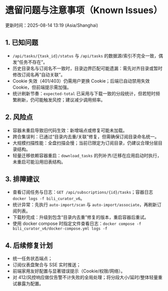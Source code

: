 # 遗留问题与注意事项（Known Issues）

更新时间：2025-08-14 13:19 (Asia/Shanghai)

## 1. 已知问题
- `/api/tasks/{task_id}/status` 与 `/api/tasks` 的数据源/索引不完全一致，偶发“任务不存在”。
- 历史目录名与订阅名不一致时，目录边界匹配可能遗漏：需先对齐目录或暂时修改订阅名再“自动关联”。
- Cookie 失效（401/403）仍需用户更换 Cookie；后端已自动禁用失效 Cookie，但前端提示需加强。
 - 统计刷新节奏：`expected-total` 已采用与下载一致的分段统计，但若短时频繁刷新，仍可能触发风控；建议减少调用频率。

## 2. 风险点
- 容器未重启导致旧代码生效：新增端点或修复可能未加载。
- 跨合集误判：已通过“目录内去重/关联”修复，但需确保订阅目录命名统一。
- 大规模扫描性能：全盘扫描会慢；当前已限定为订阅目录，仍建议合理分层目录结构。
 - 轻量迁移依赖容器重启：`download_tasks` 的列补齐/迁移在应用启动时执行，未重启可能沿用旧表结构。

## 3. 排障建议
- 查看订阅任务与日志：`GET /api/subscriptions/{id}/tasks`；容器日志 `docker logs -f bili_curator_v6`。
- 统计异常：先执行 `auto-import/scan` 与 `auto-import/associate`，再刷新订阅列表。
- 下载秒完成：升级到包含“目录内去重”修复的版本，重启容器后重试。
 - 使用 docker compose 时指定文件查看日志：`docker compose -f bili_curator_v6/docker-compose.yml logs -f`

## 4. 后续修复计划
- 统一任务状态端点；
- 订阅仪表盘聚合与 SSE 实时推送；
- 前端家用友好配置与显著错误提示（Cookie/权限/网络）。
 - 对 412/风控响应做仅告警不计失败的全局处理；将分段大小/延时/整体轻量重试暴露为配置。

